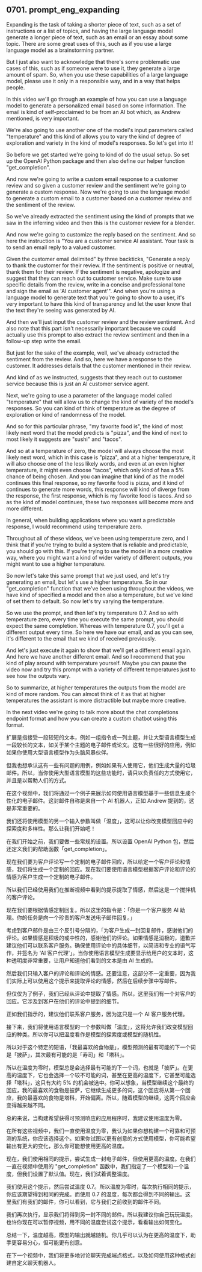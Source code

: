 ## 0701. prompt_eng_expanding

Expanding is the task of taking a shorter piece of text, such as a set of instructions or a list of topics, and having the large language model generate a longer piece of text, such as an email or an essay about some topic. There are some great uses of this, such as if you use a large language model as a brainstorming partner. 

But I just also want to acknowledge that there's some problematic use cases of this, such as if someone were to use it, they generate a large amount of spam. So, when you use these capabilities of a large language model, please use it only in a responsible way, and in a way that helps people. 

In this video we'll go through an example of how you can use a language model to generate a personalized email based on some information. The email is kind of self-proclaimed to be from an AI bot which, as Andrew mentioned, is very important. 

We're also going to use another one of the model's input parameters called "temperature" and this kind of allows you to vary the kind of degree of exploration and variety in the kind of model's responses. So let's get into it! 

So before we get started we're going to kind of do the usual setup. So set up the OpenAI Python package and then also define our helper function "get_completion". 
 
And now we're going to write a custom email response to a customer review and so given a customer review and the sentiment we're going to generate a custom response. Now we're going to use the language model to generate a custom email to a customer based on a customer review and the sentiment of the review. 

So we've already extracted the sentiment using the kind of prompts that we saw in the inferring video and then this is the customer review for a blender. 

And now we're going to customize the reply based on the sentiment. And so here the instruction is "You are a customer service AI assistant. Your task is to send an email reply to a valued customer. 

Given the customer email delimited" by three backticks, "Generate a reply to thank the customer for their review. If the sentiment is positive or neutral, thank them for their review. If the sentiment is negative, apologize and suggest that they can reach out to customer service. Make sure to use specific details from the review, write in a concise and professional tone and sign the email as 'AI customer agent'". And when you're using a language model to generate text that you're going to show to a user, it's very important to have this kind of transparency and let the user know that the text they're seeing was generated by AI. 

And then we'll just input the customer review and the review sentiment. And also note that this part isn't necessarily important because we could actually use this prompt to also extract the review sentiment and then in a follow-up step write the email. 

But just for the sake of the example, well, we've already extracted the sentiment from the review. And so, here we have a response to the customer. It addresses details that the customer mentioned in their review. 

And kind of as we instructed, suggests that they reach out to customer service because this is just an AI customer service agent. 

Next, we're going to use a parameter of the language model called "temperature" that will allow us to change the kind of variety of the model's responses. So you can kind of think of temperature as the degree of exploration or kind of randomness of the model. 

And so for this particular phrase, "my favorite food is", the kind of most likely next word that the model predicts is "pizza", and the kind of next to most likely it suggests are "sushi" and "tacos". 

And so at a temperature of zero, the model will always choose the most likely next word, which in this case is "pizza", and at a higher temperature, it will also choose one of the less likely words, and even at an even higher temperature, it might even choose "tacos", which only kind of has a 5% chance of being chosen. And you can imagine that kind of as the model continues this final response, so my favorite food is pizza, and it kind of continues to generate more words, this response will kind of diverge from the response, the first response, which is my favorite food is tacos. And so as the kind of model continues, these two responses will become more and more different. 

In general, when building applications where you want a predictable response, I would recommend using temperature zero. 

Throughout all of these videos, we've been using temperature zero, and I think that if you're trying to build a system that is reliable and predictable, you should go with this. If you're trying to use the model in a more creative way, where you might want a kind of wider variety of different outputs, you might want to use a higher temperature. 

So now let's take this same prompt that we just used, and let's try generating an email, but let's use a higher temperature. So in our "get_completion" function that we've been using throughout the videos, we have kind of specified a model and then also a temperature, but we've kind of set them to default. So now let's try varying the temperature. 

So we use the prompt, and then let's try temperature 0.7. And so with temperature zero, every time you execute the same prompt, you should expect the same completion. Whereas with temperature 0.7, you'll get a different output every time. So here we have our email, and as you can see, it's different to the email that we kind of received previously. 

And let's just execute it again to show that we'll get a different email again. And here we have another different email. And so I recommend that you kind of play around with temperature yourself. Maybe you can pause the video now and try this prompt with a variety of different temperatures just to see how the outputs vary. 

So to summarize, at higher temperatures the outputs from the model are kind of more random. You can almost think of it as that at higher temperatures the assistant is more distractible but maybe more creative. 

In the next video we're going to talk more about the chat completions endpoint format and how you can create a custom chatbot using this format. 

扩展是指接受一段较短的文本，例如一组指令或一列主题，并让大型语言模型生成一段较长的文本，如关于某个主题的电子邮件或论文。这有一些很好的应用，例如如果你使用大型语言模型作为头脑风暴伙伴。

但我也想承认这有一些有问题的用例，例如如果有人使用它，他们生成大量的垃圾邮件。所以，当你使用大型语言模型的这些功能时，请只以负责任的方式使用它，并且是以帮助人们的方式。

在这个视频中，我们将通过一个例子来展示如何使用语言模型基于一些信息生成个性化的电子邮件。这封邮件自称是来自一个 AI 机器人，正如 Andrew 提到的，这是非常重要的。

我们还将使用模型的另一个输入参数叫做「温度」，这可以让你改变模型回应中的探索度和多样性。那么让我们开始吧！

在我们开始之前，我们要做一些常规的设置。所以设置 OpenAI Python 包，然后还定义我们的帮助函数「get_completion」。

现在我们要为客户评论写一个定制的电子邮件回应，所以给定一个客户评论和情感，我们将生成一个定制的回应。现在我们要使用语言模型根据客户评论和评论的情感为客户生成一个定制的电子邮件。

所以我们已经使用我们在推断视频中看到的提示提取了情感，然后这是一个搅拌机的客户评论。

现在我们要根据情感定制回复。所以这里的指令是：「你是一个客户服务 AI 助理。你的任务是向一个珍贵的客户发送电子邮件回复。」

考虑到客户邮件是由三个反引号分隔的，「为客户生成一封回复邮件，感谢他们的评论。如果情感是积极的或中性的，感谢他们的评论。如果情感是消极的，道歉并建议他们可以联系客户服务。确保使用评论中的具体细节，以简洁和专业的语气写作，并签名为 ‘AI 客户代理'」。当你使用语言模型生成要显示给用户的文本时，这种透明度非常重要，让用户知道他们看到的文本是由 AI 生成的。

然后我们只输入客户的评论和评论的情感。还要注意，这部分不一定重要，因为我们实际上可以使用这个提示来提取评论的情感，然后在后续步骤中写邮件。

但仅仅为了例子，我们已经从评论中提取了情感。所以，这里我们有一个对客户的回应。它涉及到客户在他们的评论中提到的细节。

正如我们指示的，建议他们联系客户服务，因为这只是一个 AI 客户服务代理。

接下来，我们将使用语言模型的一个参数叫做「温度」，这将允许我们改变模型回应的种类。所以你可以把温度看作是模型的探索度或模型的随机性。

所以对于这个特定的短语，「我最喜欢的食物是」，模型预测的最有可能的下一个词是「披萨」，其次最有可能的是「寿司」和「塔科」。

所以在温度为零时，模型总是会选择最有可能的下一个词，也就是「披萨」。在更高的温度下，它也会选择一个较不可能的词，甚至在更高的温度下，它甚至可能选择「塔科」，这只有大约 5% 的机会被选中。你可以想象，当模型继续这个最终的回应，我的最喜欢的食物是披萨，它继续生成更多的词，这个回应将从第一个回应，我的最喜欢的食物是塔科，开始偏离。所以，随着模型的继续，这两个回应会变得越来越不同。

总的来说，当构建希望获得可预测响应的应用程序时，我建议使用温度为零。

在所有这些视频中，我们一直使用温度为零，我认为如果你想构建一个可靠和可预测的系统，你应该选择这个。如果你试图以更有创意的方式使用模型，你可能希望输出有更大的变化，那么你可能想使用更高的温度。

现在，我们使用相同的提示，尝试生成一封电子邮件，但使用更高的温度。在我们一直在视频中使用的 "get_completion" 函数中，我们指定了一个模型和一个温度，但我们设置了默认值。现在，我们试着调整温度。

我们使用这个提示，然后尝试温度 0.7。所以温度为零时，每次执行相同的提示，你应该期望得到相同的完成。而使用 0.7 的温度，每次都会得到不同的输出。这里我们有我们的邮件，你可以看到，它与我们之前收到的邮件不同。

我们再次执行，显示我们将得到另一封不同的邮件。所以我建议你自己玩玩温度。也许你现在可以暂停视频，用不同的温度尝试这个提示，看看输出如何变化。

总结一下，温度越高，模型的输出就越随机。你几乎可以认为在更高的温度下，助手更容易分心，但可能更有创意。

在下一个视频中，我们将更多地讨论聊天完成端点格式，以及如何使用这种格式创建自定义聊天机器人。